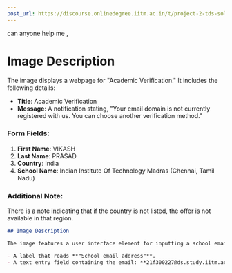 ```yaml
---
post_url: https://discourse.onlinedegree.iitm.ac.in/t/project-2-tds-solver-discussion-thread/169029/211
---
```

can anyone help me ,  

# Image Description

The image displays a webpage for "Academic Verification." It includes the following details:

- **Title**: Academic Verification
- **Message**: A notification stating, "Your email domain is not currently registered with us. You can choose another verification method."
  
### Form Fields:
1. **First Name**: VIKASH
2. **Last Name**: PRASAD
3. **Country**: India
4. **School Name**: Indian Institute Of Technology Madras (Chennai, Tamil Nadu)

### Additional Note:
There is a note indicating that if the country is not listed, the offer is not available in that region.

  

```markdown
## Image Description

The image features a user interface element for inputting a school email address. It includes:

- A label that reads **"School email address"**.
- A text entry field containing the email: **21f300227@ds.study.iitm.ac.in**.
```